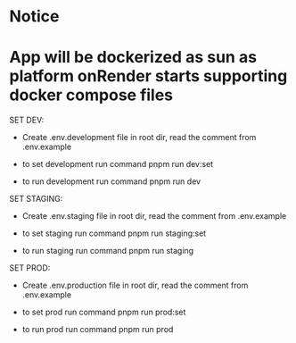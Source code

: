 # Notice

# App will be dockerized as sun as platform onRender starts supporting docker compose files

SET DEV:

- Create .env.development file in root dir, read the comment from .env.example

- to set development run command pnpm run dev:set

- to run development run command pnpm run dev

SET STAGING:

- Create .env.staging file in root dir, read the comment from .env.example

- to set staging run command pnpm run staging:set

- to run staging run command pnpm run staging

SET PROD:

- Create .env.production file in root dir, read the comment from .env.example

- to set prod run command pnpm run prod:set

- to run prod run command pnpm run prod

